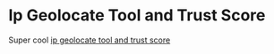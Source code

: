 # Ip Geolocate Tool and Trust Score
Super cool [ip geolocate tool and trust score](https://rapidapi.com/Top-Rated/api/ip-reputation-geoip-and-detect-vpn)
